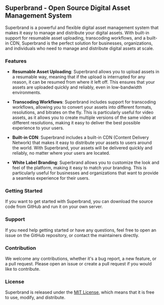 ## Superbrand - Open Source Digital Asset Management System

Superbrand is a powerful and flexible digital asset management system that makes it easy to manage and distribute your digital assets. With built-in support for resumable asset uploading, transcoding workflows, and a built-in CDN, Superbrand is the perfect solution for businesses, organizations, and individuals who need to manage and distribute digital assets at scale.

### Features
- **Resumable Asset Uploading**: Superbrand allows you to upload assets in a resumable way, meaning that if the upload is interrupted for any reason, it can be resumed from where it left off. This ensures that your assets are uploaded quickly and reliably, even in low-bandwidth environments.

- **Transcoding Workflows**: Superbrand includes support for transcoding workflows, allowing you to convert your assets into different formats, resolutions, and bitrates on the fly. This is particularly useful for video assets, as it allows you to create multiple versions of the same video at different resolutions, making it easy to deliver the best possible experience to your users.

- **Built-in CDN**: Superbrand includes a built-in CDN (Content Delivery Network) that makes it easy to distribute your assets to users around the world. With Superbrand, your assets will be delivered quickly and reliably, no matter where your users are located.

- **White Label Branding**: Superbrand allows you to customize the look and feel of the platform, making it easy to match your branding. This is particularly useful for businesses and organizations that want to provide a seamless experience for their users.

### Getting Started
If you want to get started with Superbrand, you can download the source code from GitHub and run it on your own server.

### Support
If you need help getting started or have any questions, feel free to open an issue on the GitHub repository, or contact the maintainers directly.

### Contribution
We welcome any contributions, whether it's a bug report, a new feature, or a pull request. Please open an issue or create a pull request if you would like to contribute.

### License
Superbrand is released under the [MIT License](https://opensource.org/licenses/MIT), which means that it is free to use, modify, and distribute.
